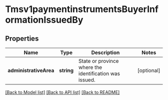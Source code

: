 # Tmsv1paymentinstrumentsBuyerInformationIssuedBy

## Properties
Name | Type | Description | Notes
------------ | ------------- | ------------- | -------------
**administrativeArea** | **string** | State or province where the identification was issued. | [optional] 

[[Back to Model list]](../README.md#documentation-for-models) [[Back to API list]](../README.md#documentation-for-api-endpoints) [[Back to README]](../README.md)



